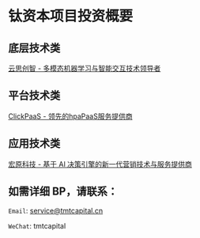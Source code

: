 # 钛资本项目投资概要

## 底层技术类

[云思创智 - 多模态机器学习与智能交互技术领导者](./xinktech.md)

## 平台技术类

[ClickPaaS - 领先的hpaPaaS服务提供商](./ClickPaaS.md)

## 应用技术类

[宏原科技 - 基于 AI 决策引擎的新一代营销技术与服务提供商](./MarcPoint.md)


## 如需详细 BP，请联系：

`Email`: service@tmtcapital.cn

`WeChat`: tmtcapital

